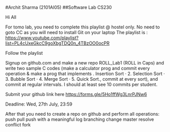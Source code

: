 #Archit Sharma (2101AI05) 
##Software Lab CS230

Hi All

For tomo lab, you need to complete this playlist @ hostel only. No need to goto CC as you will need to install Git on your laptop
The playlist is :
https://www.youtube.com/playlist?list=PL4cUxeGkcC9goXbgTDQ0n_4TBzOO0ocPR

Follow the playlist 

Signup on github.com and make a new repo 
ROLL_Lab1 (ROLL in Caps) and write two sample C codes (make a calculator prog and commit every operation & make a prog that implements . Insertion Sort · 2. Selection Sort · 3. Bubble Sort · 4. Merge Sort · 5. Quick Sort., commit at every sort),  and commit at regular intervals. 
I should at least see 10 commits per student. 

Submit your github link here 
https://forms.gle/5Ho1ffWg3LnrPJNw6

Deadline: Wed, 27th July, 23:59 

After that you need to create a repo on github and perform all operations:
push
pull
push with a meaningful log 
branching 
change master 
resolve conflict 
fork
